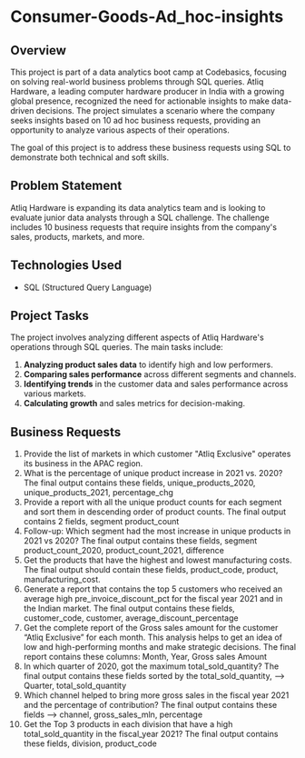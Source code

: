 
# Consumer-Goods-Ad_hoc-insights

## Overview

This project is part of a data analytics boot camp at Codebasics, focusing on solving real-world business problems through SQL queries. Atliq Hardware, a leading computer hardware producer in India with a growing global presence, recognized the need for actionable insights to make data-driven decisions. The project simulates a scenario where the company seeks insights based on 10 ad hoc business requests, providing an opportunity to analyze various aspects of their operations.

The goal of this project is to address these business requests using SQL to demonstrate both technical and soft skills.

## Problem Statement

Atliq Hardware is expanding its data analytics team and is looking to evaluate junior data analysts through a SQL challenge. The challenge includes 10 business requests that require insights from the company's sales, products, markets, and more. 

## Technologies Used

- SQL (Structured Query Language)

## Project Tasks

The project involves analyzing different aspects of Atliq Hardware's operations through SQL queries. The main tasks include:

1. **Analyzing product sales data** to identify high and low performers.
2. **Comparing sales performance** across different segments and channels.
3. **Identifying trends** in the customer data and sales performance across various markets.
4. **Calculating growth** and sales metrics for decision-making.

## Business Requests

1. Provide the list of markets in which customer "Atliq Exclusive" operates its business in the APAC region.
2. What is the percentage of unique product increase in 2021 vs. 2020? The final output contains these fields, unique_products_2020, unique_products_2021, percentage_chg
3. Provide a report with all the unique product counts for each segment and sort them in descending order of product counts. The final output contains 2 fields, segment product_count
4. Follow-up: Which segment had the most increase in unique products in 2021 vs 2020? The final output contains these fields, segment product_count_2020, product_count_2021, difference
5. Get the products that have the highest and lowest manufacturing costs. The final output should contain these fields, product_code, product, manufacturing_cost.
6. Generate a report that contains the top 5 customers who received an average high pre_invoice_discount_pct for the fiscal year 2021 and in the Indian market. The final output contains these fields, customer_code, customer, average_discount_percentage
7. Get the complete report of the Gross sales amount for the customer “Atliq Exclusive” for each month. This analysis helps to get an idea of low and high-performing months and make strategic decisions. The final report contains these columns: Month, Year, Gross sales Amount
8. In which quarter of 2020, got the maximum total_sold_quantity? The final output contains these fields sorted by the total_sold_quantity, --> Quarter, total_sold_quantity
9. Which channel helped to bring more gross sales in the fiscal year 2021 and the percentage of contribution? The final output contains these fields --> channel, gross_sales_mln, percentage
10. Get the Top 3 products in each division that have a high total_sold_quantity in the fiscal_year 2021? The final output contains these fields, division, product_code

